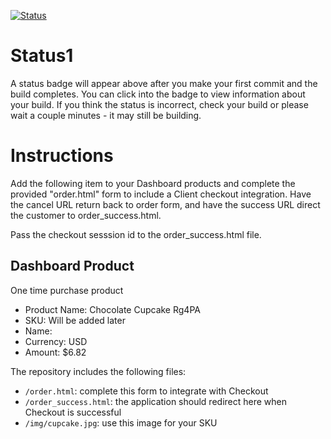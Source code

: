 [![Status](https://img.shields.io/badge/status-SUBMITTABLE%20COMMIT:%20c04690a78a3e4f647c458235e02aa7899cdcceae-brightgreen.svg)](https://github.com/raysaavedra-work/bakery_scaffold_ZuCQNm0nDND5ElTF/commit/c04690a78a3e4f647c458235e02aa7899cdcceae)



# Status1

A status badge will appear above after you make your first commit and the build completes. You can click into the badge to view information about your build. If you think the status is incorrect, check your build or please wait a couple minutes - it may still be building.

# Instructions

Add the following item to your Dashboard products and complete the provided "order.html" form to include a Client checkout integration. Have the cancel URL return back to order form, and have the success URL direct the customer to order_success.html.

Pass the checkout sesssion id to the order_success.html file.

## Dashboard Product
One time purchase product
* Product Name: Chocolate Cupcake Rg4PA
* SKU: Will be added later
* Name: 
* Currency: USD
* Amount: $6.82

The repository includes the following files:
* `/order.html`: complete this form to integrate with Checkout
* `/order_success.html`: the application should redirect here when Checkout is successful
* `/img/cupcake.jpg`: use this image for your SKU
